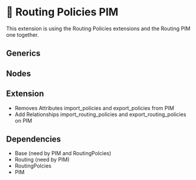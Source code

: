 # 🧩 Routing Policies PIM

This extension is using the Routing Policies extensions and the Routing PIM one together.

## Generics

## Nodes

## Extension

- Removes Attributes import_policies and export_policies from PIM
- Add Relationships import_routing_policies and export_routing_policies on PIM

## Dependencies

- Base (need by PIM and RoutingPolcies)
- Routing (need by PIM)
- RoutingPolcies
- PIM
